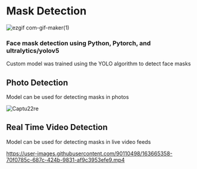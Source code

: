 # Mask Detection

![ezgif com-gif-maker(1)](https://user-images.githubusercontent.com/90110498/163665926-174ada17-8238-4764-88f2-c8c8500bad32.gif)
### Face mask detection using Python, Pytorch, and ultralytics/yolov5
Custom model was trained using the YOLO algorithm to detect face masks
## Photo Detection
Model can be used for detecting masks in photos

![Captu22re](https://user-images.githubusercontent.com/90110498/163667261-5c3de139-70c3-4034-892f-548266988a74.JPG)



## Real Time Video Detection
Model can be used for detecting masks in live video feeds





https://user-images.githubusercontent.com/90110498/163665358-70f0785c-687c-424b-9831-af9c3953efe9.mp4

